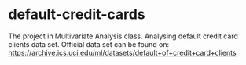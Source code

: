 # default-credit-cards
The project in Multivariate Analysis class. Analysing default credit card clients data set.
Official data set can be found on: https://archive.ics.uci.edu/ml/datasets/default+of+credit+card+clients
